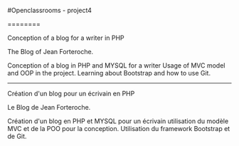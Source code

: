 #Openclassrooms - project4

========

Conception of a blog for a writer in PHP

The Blog of Jean Forteroche.

Conception of a blog in PHP and MYSQL for a writer
Usage of MVC model and OOP in the project.
Learning about Bootstrap and how to use Git.

_____________

Création d'un blog pour un écrivain en PHP

Le Blog de Jean Forteroche.

Création d'un blog en PHP et MYSQL pour un écrivain
utilisation du modèle MVC et de la POO pour la conception.
Utilisation du framework Bootstrap et de Git.
